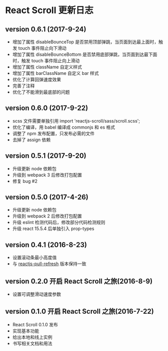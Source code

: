 # React Scroll 更新日志

## version 0.6.1  (2017-9-24)

* 增加了属性 disableBounceTop 是否禁用顶部弹跳，当页面到达最上面时，触发 touch 事件阻止向下滑动
* 增加了属性 disableBounceBottom 是否禁用底部弹跳，当页面到达最下面时，触发 touch 事件阻止向上滑动
* 增加了属性 className 自定义样式
* 增加了属性 barClassName 自定义 bar 样式
* 优化了计算回弹速度效果
* 完善了注释
* 优化了不能滑到最底部的问题

## version 0.6.0  (2017-9-22)

* scss 文件需要单独引用 import 'reactjs-scroll/sass/scroll.scss';
* 优化了编译，用 babel 编译成 commonjs 和 es 格式
* 调整了 npm 发布配置，只发布必需的文件
* 去掉了 assign 依赖

## version 0.5.1  (2017-9-20)

* 升级更新 node 依赖包
* 升级到 webpack 3 后修改打包配置
* 修复 bug #2

## version 0.5.0  (2017-4-26)

* 升级更新 node 依赖包
* 升级到 webpack 2 后修改打包配置
* 升级 eslint 检测代码后，修改部分代码检测规则
* 升级 react 15.5.4 后单独引入 prop-types 

## version 0.4.1  (2016-8-23)

* 设置滚动条最小高度值
* 与 [reactjs-pull-refresh](https://www.npmjs.com/package/reactjs-pull-refresh) 版本保持一致

## version 0.2.0  开启 React Scroll 之旅(2016-8-9)

* 设置可调整滑动速度参数

## version 0.1.0  开启 React Scroll 之旅(2016-7-22)

* React Scroll 0.1.0 发布
* 实现基本功能
* 给出本地和线上实例
* 书写相关文档和用法


